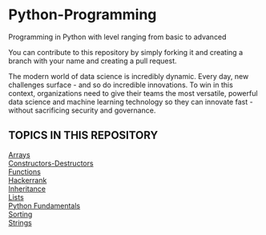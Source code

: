 # Python-Programming
Programming in Python with level ranging from basic to advanced

You can contribute to this repository by simply forking it and creating a branch with your name and creating a pull request. 

The modern world of data science is incredibly dynamic. Every day, new challenges surface - and so do incredible innovations. To win in this context, organizations need to give their teams the most versatile, powerful data science and machine learning technology so they can innovate fast - without sacrificing security and governance.

<h2> TOPICS IN THIS REPOSITORY </h2>
<a href="https://github.com/Pranit5895/Python-Programming/tree/master/Arrays"> Arrays </a> <br>
<a href="https://github.com/Pranit5895/Python-Programming/tree/master/Constructor-Destructor"> Constructors-Destructors </a> <br>
<a href="https://github.com/Pranit5895/Python-Programming/tree/master/Functions"> Functions  </a> <br>
<a href="https://github.com/Pranit5895/Python-Programming/tree/master/Hackerrank"> Hackerrank </a> <br>
<a href="https://github.com/Pranit5895/Python-Programming/tree/master/Inheritance"> Inheritance  </a> <br>
<a href="https://github.com/Pranit5895/Python-Programming/tree/master/Lists"> Lists </a> <br>
<a href="https://github.com/Pranit5895/Python-Programming/tree/master/Python-Fundamentals"> Python Fundamentals </a> <br>
<a href="https://github.com/Pranit5895/Python-Programming/tree/master/Sorting"> Sorting </a> <br>
<a href="https://github.com/Pranit5895/Python-Programming/tree/master/Strings"> Strings </a> <br>






